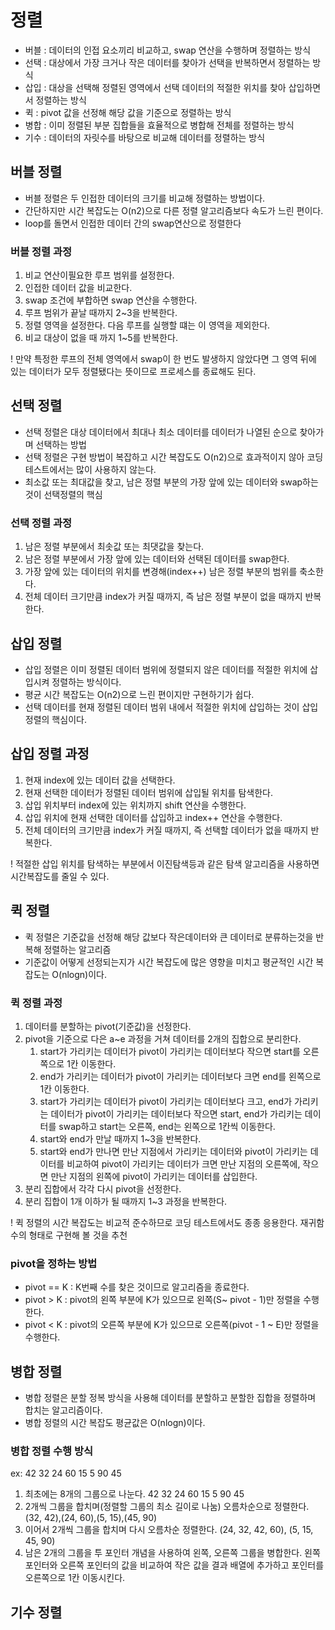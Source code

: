 # 정렬
- 버블 : 데이터의 인접 요소끼리 비교하고, swap 연산을 수행하며 정렬하는 방식
- 선택 : 대상에서 가장 크거나 작은 데이터를 찾아가 선택을 반복하면서 정렬하는 방식
- 삽입 : 대상을 선택해 정렬된 영역에서 선택 데이터의 적절한 위치를 찾아 삽입하면서 정렬하는 방식
- 퀵 : pivot 값을 선정해 해당 값을 기준으로 정렬하는 방식
- 병합 : 이미 정렬된 부분 집합들을 효율적으로 병합해 전체를 정렬하는 방식
- 기수 : 데이터의 자릿수를 바탕으로 비교해 데이터를 정렬하는 방식

## 버블 정렬
- 버블 정렬은 두 인접한 데이터의 크기를 비교해 정렬하는 방법이다.
- 간단하지만 시간 복잡도는 O(n2)으로 다른 정렬 알고리즘보다 속도가 느린 편이다.
- loop를 돌면서 인접한 데이터 간의 swap연산으로 정렬한다

### 버블 정렬 과정
1. 비교 연산이필요한 루프 범위를 설정한다.
2. 인접한 데이터 값을 비교한다.
3. swap 조건에 부합하면 swap 연산을 수행한다.
4. 루프 범위가 끝날 때까지 2~3을 반복한다.
5. 정렬 영역을 설정한다. 다음 루프를 실행할 떄는 이 영역을 제외한다.
6. 비교 대상이 없을 때 까지 1~5를 반복한다.

! 만약 특정한 루프의 전체 영역에서 swap이 한 번도 발생하지 않았다면 그 영역 뒤에 있는 데이터가 모두 정렬됐다는 뜻이므로 프로세스를 종료해도 된다.

## 선택 정렬
- 선택 정렬은 대상 데이터에서 최대나 최소 데이터를 데이터가 나열된 순으로 찾아가며 선택하는 방법
- 선택 정렬은 구현 방법이 복잡하고 시간 복잡도도 O(n2)으로 효과적이지 않아 코딩 테스트에서는 많이 사용하지 않는다.
- 최소값 또는 최대값을 찾고, 남은 정렬 부분의 가장 앞에 있는 데이터와 swap하는 것이 선택정렬의 핵심

### 선택 정렬 과정
1. 남은 정렬 부분에서 최솟값 또는 최댓값을 찾는다.
2. 남은 정렬 부분에서 가장 앞에 있는 데이터와 선택된 데이터를 swap한다.
3. 가장 앞에 있는 데이터의 위치를 변경해(index++) 남은 정렬 부분의 범위를 축소한다.
4. 전체 데이터 크기만큼 index가 커질 때까지, 즉 남은 정렬 부분이 없을 때까지 반복한다.

## 삽입 정렬
- 삽입 정렬은 이미 정렬된 데이터 범위에 정렬되지 않은 데이터를 적절한 위치에 삽입시켜 정렬하는 방식이다.
- 평균 시간 복잡도는 O(n2)으로 느린 편이지만 구현하기가 쉽다.
- 선택 데이터를 현재 정렬된 데이터 범위 내에서 적절한 위치에 삽입하는 것이 삽입 정렬의 핵심이다.

## 삽입 정렬 과정
1. 현재 index에 있는 데이터 값을 선택한다.
2. 현재 선택한 데이터가 정렬된 데이터 범위에 삽입될 위치를 탐색한다.
3. 삽입 위치부터 index에 있는 위치까지 shift 연산을 수행한다.
4. 삽입 위치에 현재 선택한 데이터를 삽입하고 index++ 연산을 수행한다.
5. 전체 데이터의 크기만큼 index가 커질 때까지, 즉 선택할 데이터가 없을 때까지 반복한다.

! 적절한 삽입 위치를 탐색하는 부분에서 이진탐색등과 같은 탐색 알고리즘을 사용하면 시간복잡도를 줄일 수 있다.
## 퀵 정렬
- 퀵 정렬은 기준값을 선정해 해당 값보다 작은데이터와 큰 데이터로 분류하는것을 반복해 정렬하는 알고리즘
- 기준값이 어떻게 선정되는지가 시간 복잡도에 많은 영향을 미치고 평균적인 시간 복잡도는 O(nlogn)이다.

### 퀵 정렬 과정
1. 데이터를 분할하는 pivot(기준값)을 선정한다.
2. pivot을 기준으로 다은 a~e 과정을 거쳐 데이터를 2개의 집합으로 분리한다.
   1. start가 가리키는 데이터가 pivot이 가리키는 데이터보다 작으면 start를 오른쪽으로 1칸 이동한다.
   2. end가 가리키는 데이터가 pivot이 가리키는 데이터보다 크면 end를 왼쪽으로 1칸 이동한다.
   3. start가 가리키는 데이터가 pivot이 가리키는 데이터보다 크고, end가 가리키는 데이터가 pivot이 가리키는 데이터보다 작으면 start, end가 가리키는 데이터를 swap하고 start는 오른쪽, end는 왼쪽으로 1칸씩 이동한다.
   4. start와 end가 만날 때까지 1~3을 반복한다.
   5. start와 end가 만나면 만난 지점에서 가리키는 데이터와 pivot이 가리키는 데이터를 비교하여 pivot이 가리키는 데이터가 크면 만난 지점의 오른쪽에, 작으면 만난 지점의 왼쪽에 pivot이 가리키는 데이터를 삽입한다.
3. 분리 집합에서 각각 다시 pivot을 선정한다.
4. 분리 집합이 1개 이하가 될 때까지 1~3 과정을 반복한다.

! 퀵 정렬의 시간 복잡도는 비교적 준수하므로 코딩 테스트에서도 종종 응용한다. 재귀함수의 형태로 구현해 볼 것을 추천

### pivot을 정하는 방법
- pivot == K : K번째 수를 찾은 것이므로 알고리즘을 종료한다.
- pivot > K : pivot의 왼쪽 부분에 K가 있으므로 왼쪽(S~ pivot - 1)만 정렬을 수행한다.
- pivot < K : pivot의 오른쪽 부분에 K가 있으므로 오른쪽(pivot - 1 ~ E)만 정렬을 수행한다.


## 병합 정렬
- 병합 정렬은 분할 정복 방식을 사용해 데이터를 분할하고 분할한 집합을 정렬하며 합치는 알고리즘이다.
- 병합 정렬의 시간 복잡도 평균값은 O(nlogn)이다.

### 병합 정렬 수행 방식
ex: 42 32 24 60 15 5 90 45
1. 최초에는 8개의 그룹으로 나눈다. 42 32 24 60 15 5 90 45
2. 2개씩 그룹을 합치며(정렬할 그룹의 최소 길이로 나눔) 오름차순으로 정렬한다. (32, 42),(24, 60),(5, 15),(45, 90)
3. 이어서 2개씩 그룹을 합치며 다시 오름차순 정렬한다. (24, 32, 42, 60), (5, 15, 45, 90)
4. 남은 2개의 그룹을 투 포인터 개념을 사용하여 왼쪽, 오른쪽 그룹을 병합한다. 왼쪽 포인터와 오른쪽 포인터의 값을 비교하여 작은 값을 결과 배열에 추가하고 포인터를 오른쪽으로 1칸 이동시킨다.

## 기수 정렬